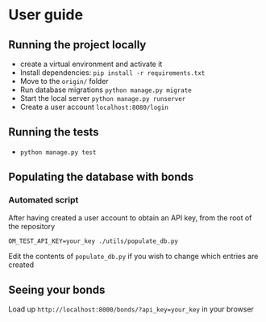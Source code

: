 # User guide

## Running the project locally

- create a virtual environment and activate it
- Install dependencies: `pip install -r requirements.txt`
- Move to the `origin/` folder
- Run database migrations `python manage.py migrate`
- Start the local server `python manage.py runserver`
- Create a user account `localhost:8080/login`

## Running the tests

- `python manage.py test`

## Populating the database with bonds

### Automated script

After having created a user account to obtain an API key, from the root of the
repository

`OM_TEST_API_KEY=your_key ./utils/populate_db.py`

Edit the contents of `populate_db.py` if you wish to change which entries are
created


## Seeing your bonds

Load up `http://localhost:8000/bonds/?api_key=your_key` in your browser
